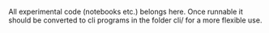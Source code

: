 All experimental code (notebooks etc.) belongs here. Once runnable it should be converted to cli programs in the folder cli/ for a more flexible use.
